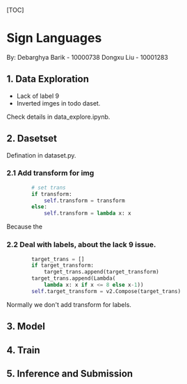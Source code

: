 [TOC]

# Sign Languages
By: 
Debarghya Barik - 10000738
Dongxu Liu - 10001283

## 1. Data Exploration
- Lack of label 9
- Inverted imges in todo daset.

Check details in data_explore.ipynb.
## 2. Dasetset
Defination in dataset.py.
### 2.1 Add transform for img
```python
        # set trans
        if transform:
            self.transform = transform
        else:
            self.transform = lambda x: x
```
Because the 

### 2.2 Deal with labels, about the lack 9 issue.
```python
        target_trans = []
        if target_transform:
            target_trans.append(target_transform)
        target_trans.append(Lambda(
            lambda x: x if x <= 8 else x-1))
        self.target_transform = v2.Compose(target_trans)
```
Normally we don't add transform for labels.

## 3. Model

## 4. Train

## 5. Inference and Submission